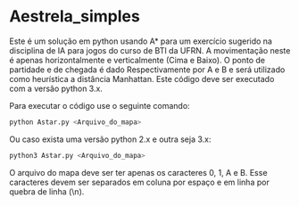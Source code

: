 # Aestrela_simples
Este é um solução em python usando A* para um exercício sugerido na disciplina de IA para jogos do curso de BTI da UFRN.
A movimentação neste é apenas horizontalmente e verticalmente (Cima e Baixo).
O ponto de partidade e de chegada é dado Respectivamente por A e B e será utilizado como heurística a distância Manhattan. Este código deve ser executado com a versão python 3.x.

Para executar o código use o seguinte comando:
```python
python Astar.py <Arquivo_do_mapa>
```
Ou caso exista uma versão python 2.x e outra seja 3.x:
```python
python3 Astar.py <Arquivo_do_mapa>
```
O arquivo do mapa deve ser ter apenas os caracteres 0, 1, A e B. Esse caracteres devem ser separados em coluna por espaço e em linha por quebra de linha (\n).
